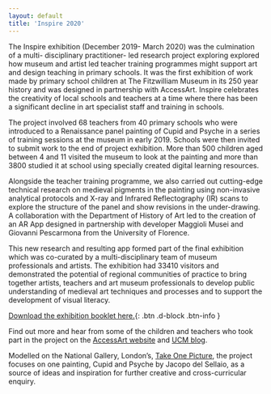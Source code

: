 ```yaml
---
layout: default
title: 'Inspire 2020'
---
```


<div id="panorama"></div>

The Inspire exhibition (December 2019- March 2020) was the culmination of a multi- disciplinary practitioner- led research project exploring explored how museum and artist led teacher training programmes might support art and design teaching in primary schools. It was the first exhibition of work made by primary school children at The Fitzwilliam Museum in its 250 year history and was designed in partnership with AccessArt. Inspire celebrates the creativity of local schools and teachers at a time where there has been a significant decline in art specialist staff and training in schools.

The project involved 68 teachers from 40 primary schools who were introduced to a Renaissance panel painting of Cupid and Psyche in a series of training sessions at the museum in early 2019. Schools were then invited to submit work to the end of project exhibition. More than 500 children aged between 4 and 11 visited the museum to look at the painting and more than 3800 studied it at school using specially created digital learning resources. 

Alongside the teacher training programme, we also carried out cutting-edge technical research on medieval pigments in the painting using non-invasive analytical protocols and X-ray and Infrared Reflectography (IR) scans to explore the structure of the panel and show revisions in the under-drawing. A collaboration with the Department of History of Art led to the creation of an AR App designed in partnership with developer Maggioli Musei and Giovanni Pescarmona from the University of Florence.

This new research and resulting app formed part of the final exhibition which was co-curated by a multi-disciplinary team of museum professionals and artists. The exhibition had 33410 visitors and demonstrated the potential of regional communities of practice to bring together artists, teachers and art museum professionals to develop public understanding of medieval art techniques and processes and to support the development of visual literacy.


[Download the exhibition booklet here.](/assets/Inspire-BookletA4-V05.pdf){: .btn .d-block .btn-info }

Find out more and hear from some of the children and teachers who took part in the project on the [AccessArt website](https://www.accessart.org.uk/inspire-a-celebration-of-childrens-art-in-response-to-jacopo-del-sellaios-cupid-and-psyche/) and [UCM blog](https://www.museums.cam.ac.uk/blog/2020/01/31/inspire-a-celebration-of-childrens-art/).

Modelled on the National Gallery, London’s, [Take One Picture](https://www.nationalgallery.org.uk/learning/teachers-and-schools/take-one-picture), the project focuses on one painting, Cupid and Psyche by Jacopo del Sellaio, as a source of ideas and inspiration for further creative and cross-curricular enquiry.
